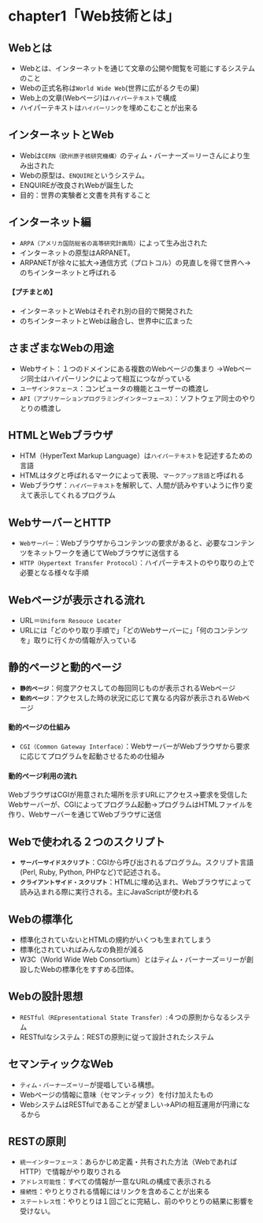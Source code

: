 # chapter1「Web技術とは」 

## Webとは
- Webとは、インターネットを通じて文章の公開や閲覧を可能にするシステムのこと
- Webの正式名称は`World Wide Web`(世界に広がるクモの巣)
- Web上の文章(Webページ)は`ハイパーテキスト`で構成
- ハイパーテキストは`ハイパーリンク`を埋めこむことが出来る

## インターネットとWeb
- Webは`CERN（欧州原子核研究機構）`のティム・バーナーズ＝リーさんにより生み出された
- Webの原型は、`ENQUIRE`というシステム。
- ENQUIREが改良されWebが誕生した
- 目的：世界の実験者と文書を共有すること
　　
## インターネット編
- `ARPA（アメリカ国防総省の高等研究計画局）`によって生み出された
- インターネットの原型はARPANET。
- ARPANETが徐々に拡大→通信方式（プロトコル）の見直しを得て世界へ→のちインターネットと呼ばれる
  
#### 【プチまとめ】
- インターネットとWebはそれぞれ別の目的で開発された
- のちインターネットとWebは融合し、世界中に広まった


## さまざまなWebの用途
- Webサイト：１つのドメインにある複数のWebページの集まり
→Webページ同士はハイパーリンクによって相互につながっている
- `ユーザインタフェース`：コンピュータの機能とユーザーの橋渡し
- `API（アプリケーションプログラミングインターフェース）`：ソフトウェア同士のやりとりの橋渡し


## HTMLとWebブラウザ
- HTM（HyperText Markup Language）は`ハイパーテキスト`を記述するための言語
- HTMLはタグと呼ばれるマークによって表現、`マークアップ言語`と呼ばれる
- Webブラウザ：`ハイパーテキスト`を解釈して、人間が読みやすいように作り変えて表示してくれるプログラム


## WebサーバーとHTTP
- `Webサーバー`：Webブラウザからコンテンツの要求があると、必要なコンテンツをネットワークを通じてWebブラウザに送信する
- `HTTP（Hypertext Transfer Protocol）`：ハイパーテキストのやり取りの上で必要となる様々な手順


## Webページが表示される流れ
- URL＝`Uniform Resouce Locater`
- URLには「どのやり取り手順で」「どのWebサーバーに」「何のコンテンツを」取りに行くかの情報が入っている

## 静的ページと動的ページ
- **`静的ページ`**：何度アクセスしての毎回同じものが表示されるWebページ
- **`動的ページ`**：アクセスした時の状況に応じて異なる内容が表示されるWebページ

#### 動的ページの仕組み
- `CGI（Common Gateway Interface）`：WebサーバーがWebブラウザから要求に応じてプログラムを起動させるための仕組み


#### 動的ページ利用の流れ
WebブラウザはCGIが用意された場所を示すURLにアクセス→要求を受信したWebサーバーが、CGIによってプログラム起動→プログラムはHTMLファイルを作り、Webサーバーを通じてWebブラウザに送信 

## Webで使われる２つのスクリプト
- **`サーバーサイドスクリプト`**：CGIから呼び出されるプログラム。スクリプト言語(Perl, Ruby, Python, PHPなど)で記述される。
- **`クライアントサイド・スクリプト`**：HTMLに埋め込まれ、Webブラウザによって読み込まれる際に実行される。主にJavaScriptが使われる

## Webの標準化
- 標準化されていないとHTMLの規約がいくつも生まれてしまう
- 標準化されていればみんなの負担が減る
- W3C（World Wide Web Consortium）とはティム・バーナーズ＝リーが創設したWebの標準化をすすめる団体。

## Webの設計思想
- `RESTful（REpresentational State Transfer）`:４つの原則からなるシステム
- RESTfulなシステム：RESTの原則に従って設計されたシステム


 ## セマンティックなWeb
- `ティム・バーナーズ＝リー`が提唱している構想。
- Webページの情報に意味（セマンティック）を付け加えたもの
-  WebシステムはRESTfulであることが望ましい→APIの相互運用が円滑になるから


## RESTの原則
- `統一インターフェース`：あらかじめ定義・共有された方法（WebであればHTTP）で情報がやり取りされる
- `アドレス可能性`：すべての情報が一意なURLの構成で表示される
- `接続性`：やりとりされる情報にはリンクを含めることが出来る
- `ステートレス性`：やりとりは１回ごとに完結し、前のやりとりの結果に影響を受けない。
